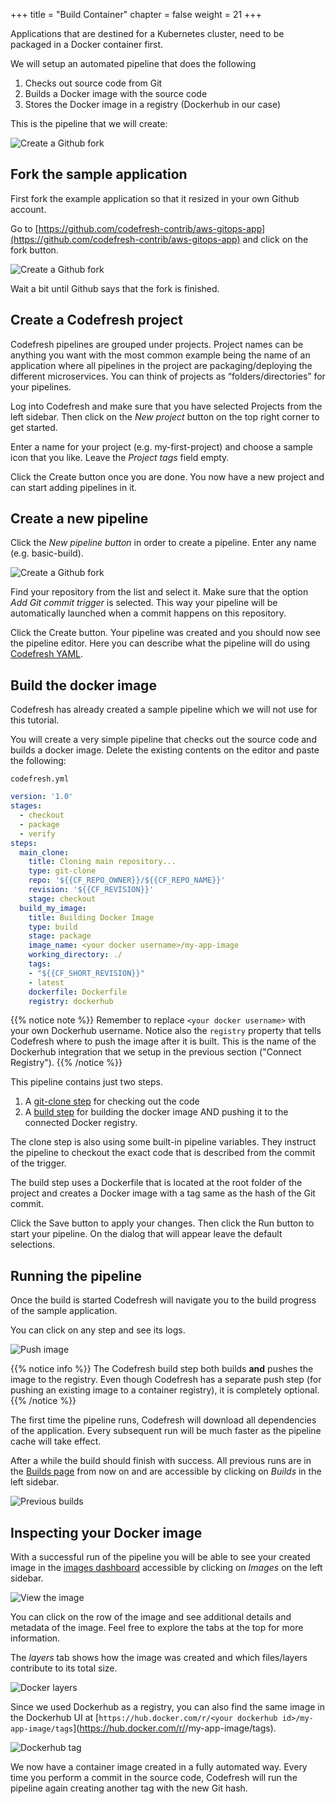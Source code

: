 +++
title = "Build Container"
chapter = false
weight = 21
+++

Applications that are destined for a Kubernetes cluster, need to be packaged in a Docker container first.

We will setup an automated pipeline that does the following

1. Checks out source code from Git
2. Builds a Docker image with the source code
3. Stores the Docker image in a registry (Dockerhub in our case)

This is the pipeline that we will create:

![Create a Github fork](/images/basic_ci/pipeline-overview.png)

## Fork the sample application

First fork the example application so that it resized in your own Github account.

Go to [https://github.com/codefresh-contrib/aws-gitops-app](https://github.com/codefresh-contrib/aws-gitops-app) and click on the fork button.

![Create a Github fork](/images/basic_ci/fork.png)

Wait a bit until Github says that the fork is finished.


## Create a Codefresh project

Codefresh pipelines are grouped under projects. Project names can be anything you want with the most common example being the name of an application where all pipelines in the project are packaging/deploying the different microservices. You can think of projects as “folders/directories” for your pipelines.

Log into Codefresh and make sure that you have selected Projects from the left sidebar. Then click on the *New project* button on the top right corner to get started.

Enter a name for your project (e.g. my-first-project) and choose a sample icon that you like. Leave the *Project tags* field empty.

Click the Create button once you are done. You now have a new project and can start adding pipelines in it.

## Create a new pipeline

Click the *New pipeline button* in order to create a pipeline. Enter any name (e.g. basic-build).

![Create a Github fork](/images/basic_ci/create-pipeline.png)

Find your repository from the list and select it. Make sure that the option *Add Git commit trigger* is selected. This way your pipeline will be automatically launched when a commit happens on this repository.

Click the Create button. Your pipeline was created and you should now see the pipeline editor. Here you can describe what the pipeline will do using [Codefresh YAML](https://codefresh.io/docs/docs/codefresh-yaml/what-is-the-codefresh-yaml/).

## Build the docker image

Codefresh has already created a sample pipeline which we will not use for this tutorial.

You will create a very simple pipeline that checks out the source code and builds a docker image. Delete the existing contents on the editor and paste the following:

`codefresh.yml`
```yaml
version: '1.0'
stages:
  - checkout
  - package
  - verify
steps:
  main_clone:
    title: Cloning main repository...
    type: git-clone
    repo: '${{CF_REPO_OWNER}}/${{CF_REPO_NAME}}'
    revision: '${{CF_REVISION}}'
    stage: checkout
  build_my_image:
    title: Building Docker Image
    type: build
    stage: package
    image_name: <your docker username>/my-app-image
    working_directory: ./
    tags:
    - "${{CF_SHORT_REVISION}}"
    - latest
    dockerfile: Dockerfile
    registry: dockerhub
 ```     

 {{% notice note %}}
Remember to replace `<your docker username>` with your own Dockerhub username. Notice also the `registry` property that tells Codefresh where to push the image after it is built. This is the name of the Dockerhub integration that we setup in the previous section ("Connect Registry").
{{% /notice %}}



This pipeline contains just two steps.

1. A [git-clone step](https://codefresh.io/docs/docs/codefresh-yaml/steps/git-clone/) for checking out the code
1. A [build step](https://codefresh.io/docs/docs/codefresh-yaml/steps/build/) for building the docker image AND pushing it to the connected Docker registry.

The clone step is also using some built-in pipeline variables. They instruct the pipeline to checkout the exact code that is described from the commit of the trigger. 

The build step uses a Dockerfile that is located at the root folder of the project and creates a Docker image with a tag same as the hash of the Git commit.

Click the Save button to apply your changes. Then click the Run button to start your pipeline. On the dialog that will appear leave the default selections.

## Running the pipeline

Once the build is started Codefresh will navigate you to the build progress of the sample application.

You can click on any step and see its logs.

![Push image](/images/basic_ci/image-push.png)

 {{% notice info %}}
The Codefresh build step both builds **and** pushes the image to the registry. Even though Codefresh has a separate push step (for pushing an existing image to a container registry), it is completely optional.
{{% /notice %}}

The first time the pipeline runs, Codefresh will download all dependencies of the application. Every subsequent run will be much faster as the pipeline cache will take effect.

After a while the build should finish with success. All previous runs are in the [Builds page](https://g.codefresh.io/builds2) from now on and are accessible by clicking on *Builds* in the left sidebar.

![Previous builds](/images/basic_ci/builds.png)

## Inspecting your Docker image

With a successful run of the pipeline you will be able to see your created image in the [images dashboard](https://g.codefresh.io/images/) accessible by clicking on *Images* on the left sidebar.

![View the image](/images/basic_ci/registry.png)

You can click on the row of the image and see additional details and metadata of the image. Feel free to explore the tabs at the top for more information.

The *layers* tab shows how the image was created and which files/layers contribute to its total size.

![Docker layers](/images/basic_ci/layers.png)

Since we used Dockerhub as a registry, you can also find the same image in the Dockerhub UI at [`https://hub.docker.com/r/<your dockerhub id>/my-app-image/tags`](https://hub.docker.com/r/<your dockerhub id>/my-app-image/tags).

![Dockerhub tag](/images/basic_ci/dockerhub.png)

We now have a container image created in a fully automated way. Every time you perform a commit in the source code, Codefresh will run the pipeline again creating another tag with the new Git hash.